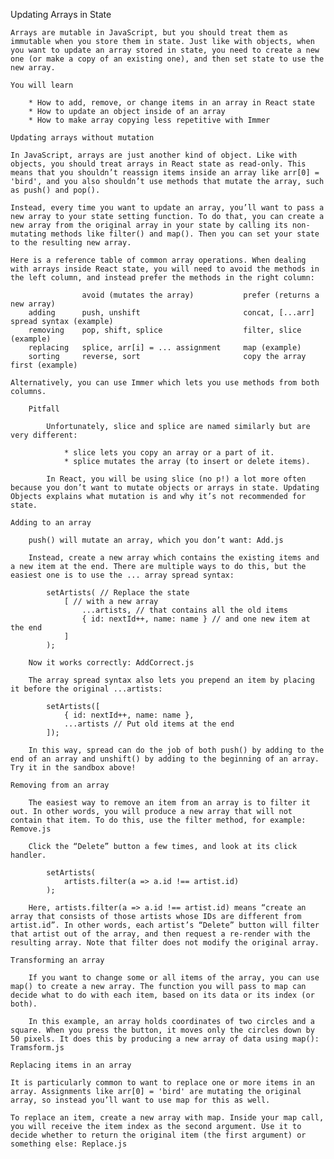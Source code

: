 Updating Arrays in State

    Arrays are mutable in JavaScript, but you should treat them as immutable when you store them in state. Just like with objects, when you want to update an array stored in state, you need to create a new one (or make a copy of an existing one), and then set state to use the new array.

    You will learn

        * How to add, remove, or change items in an array in React state
        * How to update an object inside of an array
        * How to make array copying less repetitive with Immer

    Updating arrays without mutation

    In JavaScript, arrays are just another kind of object. Like with objects, you should treat arrays in React state as read-only. This means that you shouldn’t reassign items inside an array like arr[0] = 'bird', and you also shouldn’t use methods that mutate the array, such as push() and pop().

    Instead, every time you want to update an array, you’ll want to pass a new array to your state setting function. To do that, you can create a new array from the original array in your state by calling its non-mutating methods like filter() and map(). Then you can set your state to the resulting new array.

    Here is a reference table of common array operations. When dealing with arrays inside React state, you will need to avoid the methods in the left column, and instead prefer the methods in the right column:

                    avoid (mutates the array)	        prefer (returns a new array)
        adding	    push, unshift	                    concat, [...arr] spread syntax (example)
        removing	pop, shift, splice	                filter, slice (example)
        replacing	splice, arr[i] = ... assignment	    map (example)
        sorting	    reverse, sort	                    copy the array first (example)

    Alternatively, you can use Immer which lets you use methods from both columns.

        Pitfall

            Unfortunately, slice and splice are named similarly but are very different:

                * slice lets you copy an array or a part of it.
                * splice mutates the array (to insert or delete items).

            In React, you will be using slice (no p!) a lot more often because you don’t want to mutate objects or arrays in state. Updating Objects explains what mutation is and why it’s not recommended for state.

    Adding to an array

        push() will mutate an array, which you don’t want: Add.js

        Instead, create a new array which contains the existing items and a new item at the end. There are multiple ways to do this, but the easiest one is to use the ... array spread syntax:

            setArtists( // Replace the state
                [ // with a new array
                    ...artists, // that contains all the old items
                    { id: nextId++, name: name } // and one new item at the end
                ]
            );

        Now it works correctly: AddCorrect.js

        The array spread syntax also lets you prepend an item by placing it before the original ...artists:

            setArtists([
                { id: nextId++, name: name },
                ...artists // Put old items at the end
            ]);

        In this way, spread can do the job of both push() by adding to the end of an array and unshift() by adding to the beginning of an array. Try it in the sandbox above!

    Removing from an array

        The easiest way to remove an item from an array is to filter it out. In other words, you will produce a new array that will not contain that item. To do this, use the filter method, for example: Remove.js

        Click the “Delete” button a few times, and look at its click handler.

            setArtists(
                artists.filter(a => a.id !== artist.id)
            );

        Here, artists.filter(a => a.id !== artist.id) means “create an array that consists of those artists whose IDs are different from artist.id”. In other words, each artist’s “Delete” button will filter that artist out of the array, and then request a re-render with the resulting array. Note that filter does not modify the original array.

    Transforming an array

        If you want to change some or all items of the array, you can use map() to create a new array. The function you will pass to map can decide what to do with each item, based on its data or its index (or both).

        In this example, an array holds coordinates of two circles and a square. When you press the button, it moves only the circles down by 50 pixels. It does this by producing a new array of data using map(): Tramsform.js

    Replacing items in an array

    It is particularly common to want to replace one or more items in an array. Assignments like arr[0] = 'bird' are mutating the original array, so instead you’ll want to use map for this as well.

    To replace an item, create a new array with map. Inside your map call, you will receive the item index as the second argument. Use it to decide whether to return the original item (the first argument) or something else: Replace.js
